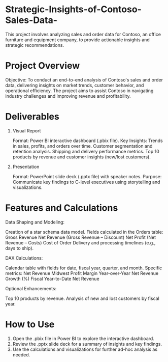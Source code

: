 # Strategic-Insights-of-Contoso-Sales-Data-
This project involves analyzing sales and order data for Contoso, an office furniture and equipment company, to provide actionable insights and strategic recommendations.

# Project Overview
Objective:
To conduct an end-to-end analysis of Contoso's sales and order data, delivering insights on market trends, customer behavior, and operational efficiency. The project aims to assist Contoso in navigating industry challenges and improving revenue and profitability.

# Deliverables
1. Visual Report

    Format: Power BI interactive dashboard (.pbix file).
    Key Insights:
        Trends in sales, profits, and orders over time.
        Customer segmentation and retention analysis.
        Shipping and delivery performance metrics.
        Top 10 products by revenue and customer insights (new/lost customers).

2. Presentation

    Format: PowerPoint slide deck (.pptx file) with speaker notes.
    Purpose: Communicate key findings to C-level executives using storytelling and visualizations.

# Features and Calculations
Data Shaping and Modeling:

  Creation of a star schema data model.
  Fields calculated in the Orders table:
        Gross Revenue
        Net Revenue (Gross Revenue – Discount)
        Net Profit (Net Revenue – Costs)
        Cost of Order
        Delivery and processing timelines (e.g., days to ship).

DAX Calculations:

  Calendar table with fields for date, fiscal year, quarter, and month.
  Specific metrics:
        Net Revenue Midwest
        Profit Margin
        Year-over-Year Net Revenue Growth (%)
        Fiscal Year-to-Date Net Revenue

Optional Enhancements:

   Top 10 products by revenue.
  Analysis of new and lost customers by fiscal year.

# How to Use
1) Open the .pbix file in Power BI to explore the interactive dashboard.
2) Review the .pptx slide deck for a summary of insights and key findings.
3) Use the calculations and visualizations for further ad-hoc analysis as needed.
